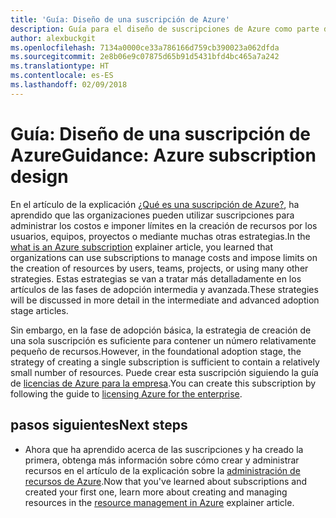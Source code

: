 ```yaml
---
title: 'Guía: Diseño de una suscripción de Azure'
description: Guía para el diseño de suscripciones de Azure como parte de una estrategia de adopción básica en la nube
author: alexbuckgit
ms.openlocfilehash: 7134a0000ce33a786166d759cb390023a062dfda
ms.sourcegitcommit: 2e8b06e9c07875d65b91d5431bfd4bc465a7a242
ms.translationtype: HT
ms.contentlocale: es-ES
ms.lasthandoff: 02/09/2018
---
```

# <a name="guidance-azure-subscription-design"></a><span data-ttu-id="54a6f-103">Guía: Diseño de una suscripción de Azure</span><span class="sxs-lookup"><span data-stu-id="54a6f-103">Guidance: Azure subscription design</span></span> 

<span data-ttu-id="54a6f-104">En el artículo de la explicación [¿Qué es una suscripción de Azure?](subscription-explainer.md), ha aprendido que las organizaciones pueden utilizar suscripciones para administrar los costos e imponer límites en la creación de recursos por los usuarios, equipos, proyectos o mediante muchas otras estrategias.</span><span class="sxs-lookup"><span data-stu-id="54a6f-104">In the [what is an Azure subscription](subscription-explainer.md) explainer article, you learned that organizations can use subscriptions to manage costs and impose limits on the creation of resources by users, teams, projects, or using many other strategies.</span></span> <span data-ttu-id="54a6f-105">Estas estrategias se van a tratar más detalladamente en los artículos de las fases de adopción intermedia y avanzada.</span><span class="sxs-lookup"><span data-stu-id="54a6f-105">These strategies will be discussed in more detail in the intermediate and advanced adoption stage articles.</span></span>

<span data-ttu-id="54a6f-106">Sin embargo, en la fase de adopción básica, la estrategia de creación de una sola suscripción es suficiente para contener un número relativamente pequeño de recursos.</span><span class="sxs-lookup"><span data-stu-id="54a6f-106">However, in the foundational adoption stage, the strategy of creating a single subscription is sufficient to contain a relatively small number of resources.</span></span> <span data-ttu-id="54a6f-107">Puede crear esta suscripción siguiendo la guía de [licencias de Azure para la empresa][azure-enterprise-licensing].</span><span class="sxs-lookup"><span data-stu-id="54a6f-107">You can create this subscription by following the guide to [licensing Azure for the enterprise][azure-enterprise-licensing].</span></span>

## <a name="next-steps"></a><span data-ttu-id="54a6f-108">pasos siguientes</span><span class="sxs-lookup"><span data-stu-id="54a6f-108">Next steps</span></span>

* <span data-ttu-id="54a6f-109">Ahora que ha aprendido acerca de las suscripciones y ha creado la primera, obtenga más información sobre cómo crear y administrar recursos en el artículo de la explicación sobre la [administración de recursos de Azure](resource-manager-explainer.md).</span><span class="sxs-lookup"><span data-stu-id="54a6f-109">Now that you've learned about subscriptions and created your first one, learn more about creating and managing resources in the [resource management in Azure](resource-manager-explainer.md) explainer article.</span></span>

[azure-enterprise-licensing]: https://azure.microsoft.com/pricing/enterprise-agreement
